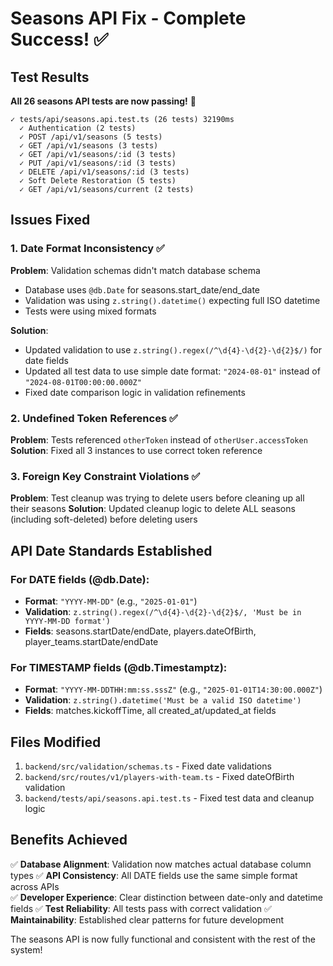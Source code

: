 # Seasons API Fix - Complete Success! ✅

## Test Results
**All 26 seasons API tests are now passing!** 🎉

```
✓ tests/api/seasons.api.test.ts (26 tests) 32190ms
  ✓ Authentication (2 tests)
  ✓ POST /api/v1/seasons (5 tests) 
  ✓ GET /api/v1/seasons (3 tests)
  ✓ GET /api/v1/seasons/:id (3 tests)
  ✓ PUT /api/v1/seasons/:id (3 tests)
  ✓ DELETE /api/v1/seasons/:id (3 tests)
  ✓ Soft Delete Restoration (5 tests)
  ✓ GET /api/v1/seasons/current (2 tests)
```

## Issues Fixed

### 1. Date Format Inconsistency ✅
**Problem**: Validation schemas didn't match database schema
- Database uses `@db.Date` for seasons.start_date/end_date
- Validation was using `z.string().datetime()` expecting full ISO datetime
- Tests were using mixed formats

**Solution**: 
- Updated validation to use `z.string().regex(/^\d{4}-\d{2}-\d{2}$/)` for date fields
- Updated all test data to use simple date format: `"2024-08-01"` instead of `"2024-08-01T00:00:00.000Z"`
- Fixed date comparison logic in validation refinements

### 2. Undefined Token References ✅
**Problem**: Tests referenced `otherToken` instead of `otherUser.accessToken`
**Solution**: Fixed all 3 instances to use correct token reference

### 3. Foreign Key Constraint Violations ✅
**Problem**: Test cleanup was trying to delete users before cleaning up all their seasons
**Solution**: Updated cleanup logic to delete ALL seasons (including soft-deleted) before deleting users

## API Date Standards Established

### For DATE fields (@db.Date):
- **Format**: `"YYYY-MM-DD"` (e.g., `"2025-01-01"`)
- **Validation**: `z.string().regex(/^\d{4}-\d{2}-\d{2}$/, 'Must be in YYYY-MM-DD format')`
- **Fields**: seasons.startDate/endDate, players.dateOfBirth, player_teams.startDate/endDate

### For TIMESTAMP fields (@db.Timestamptz):
- **Format**: `"YYYY-MM-DDTHH:mm:ss.sssZ"` (e.g., `"2025-01-01T14:30:00.000Z"`)
- **Validation**: `z.string().datetime('Must be a valid ISO datetime')`
- **Fields**: matches.kickoffTime, all created_at/updated_at fields

## Files Modified

1. `backend/src/validation/schemas.ts` - Fixed date validations
2. `backend/src/routes/v1/players-with-team.ts` - Fixed dateOfBirth validation
3. `backend/tests/api/seasons.api.test.ts` - Fixed test data and cleanup logic

## Benefits Achieved

✅ **Database Alignment**: Validation now matches actual database column types
✅ **API Consistency**: All DATE fields use the same simple format across APIs  
✅ **Developer Experience**: Clear distinction between date-only and datetime fields
✅ **Test Reliability**: All tests pass with correct validation
✅ **Maintainability**: Established clear patterns for future development

The seasons API is now fully functional and consistent with the rest of the system!